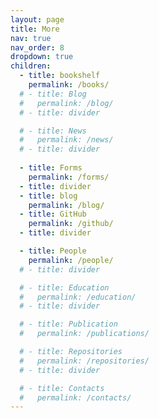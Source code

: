 ```yaml
---
layout: page
title: More
nav: true
nav_order: 8
dropdown: true
children:
  - title: bookshelf
    permalink: /books/
  # - title: Blog
  #   permalink: /blog/
  # - title: divider

  # - title: News
  #   permalink: /news/
  # - title: divider
  
  - title: Forms
    permalink: /forms/
  - title: divider
  - title: blog
    permalink: /blog/
  - title: GitHub
    permalink: /github/
  - title: divider

  - title: People
    permalink: /people/
  # - title: divider

  # - title: Education
  #   permalink: /education/
  # - title: divider

  # - title: Publication
  #   permalink: /publications/

  # - title: Repositories
  #   permalink: /repositories/
  # - title: divider

  # - title: Contacts
  #   permalink: /contacts/
---
```

